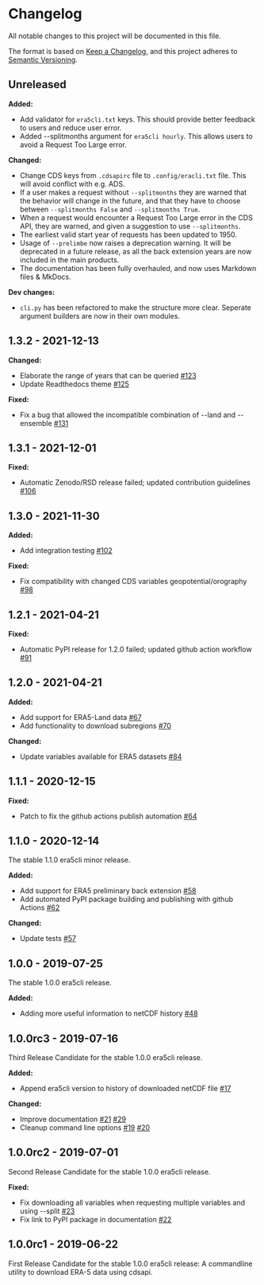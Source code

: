 # Changelog

All notable changes to this project will be documented in this file.

The format is based on [Keep a Changelog](https://keepachangelog.com/en/1.0.0/),
and this project adheres to [Semantic Versioning](https://semver.org/spec/v2.0.0.html).

## Unreleased
**Added:**

 - Add validator for `era5cli.txt` keys. This should provide better feedback to users and reduce user error.
 - Added --splitmonths argument for `era5cli hourly`. This allows users to avoid a Request Too Large error.

**Changed:**

 - Change CDS keys from `.cdsapirc` file to `.config/eracli.txt` file. This will avoid conflict with e.g. ADS.
 - If a user makes a request without `--splitmonths` they are warned that the behavior will change in the future, and that they have to choose between `--splitmonths False` and `--splitmonths True`.
 - When a request would encounter a Request Too Large error in the CDS API, they are warned, and given a suggestion to use `--splitmonths`.
 - The earliest valid start year of requests has been updated to 1950.
 - Usage of `--prelimbe` now raises a deprecation warning. It will be deprecated in a future release, as all the back extension years are now included in the main products.
 - The documentation has been fully overhauled, and now uses Markdown files & MkDocs.

**Dev changes:**

 - `cli.py` has been refactored to make the structure more clear. Seperate argument builders are now in their own modules.

## 1.3.2 - 2021-12-13
**Changed:**

 - Elaborate the range of years that can be queried [#123](https://github.com/eWaterCycle/era5cli/pull/123)
 - Update Readthedocs theme [#125](https://github.com/eWaterCycle/era5cli/pull/125)

**Fixed:**

 - Fix a bug that allowed the incompatible combination of --land and --ensemble [#131](https://github.com/eWaterCycle/era5cli/pull/131)


## 1.3.1 - 2021-12-01
**Fixed:**

 - Automatic Zenodo/RSD release failed; updated contribution guidelines [#106](https://github.com/eWaterCycle/era5cli/pull/106)

## 1.3.0 - 2021-11-30
**Added:**

 - Add integration testing [#102](https://github.com/eWaterCycle/era5cli/pull/102)

**Fixed:**

 - Fix compatibility with changed CDS variables geopotential/orography [#98](https://github.com/eWaterCycle/era5cli/pull/98)

## 1.2.1 - 2021-04-21
**Fixed:**

 - Automatic PyPI release for 1.2.0 failed; updated github action workflow [#91](https://github.com/eWaterCycle/era5cli/pull/91)

## 1.2.0 - 2021-04-21
**Added:**

 - Add support for ERA5-Land data [#67](https://github.com/eWaterCycle/era5cli/pull/67)
 - Add functionality to download subregions [#70](https://github.com/eWaterCycle/era5cli/pull/70)

**Changed:**

 - Update variables available for ERA5 datasets [#84](https://github.com/eWaterCycle/era5cli/pull/84)

## 1.1.1 - 2020-12-15
**Fixed:**

 - Patch to fix the github actions publish automation [#64](https://github.com/eWaterCycle/era5cli/pull/64)

## 1.1.0 - 2020-12-14
The stable 1.1.0 era5cli minor release.

**Added:**

 - Add support for ERA5 preliminary back extension [#58](https://github.com/eWaterCycle/era5cli/pull/58)
 - Add automated PyPI package building and publishing with github Actions [#62](https://github.com/eWaterCycle/era5cli/pull/62)

**Changed:**

 - Update tests [#57](https://github.com/eWaterCycle/era5cli/pull/57)

## 1.0.0 - 2019-07-25
The stable 1.0.0 era5cli release.

**Added:**

 - Adding more useful information to netCDF history [#48](https://github.com/eWaterCycle/era5cli/pull/48)

## 1.0.0rc3 - 2019-07-16
Third Release Candidate for the stable 1.0.0 era5cli release.

**Added:**

 - Append era5cli version to history of downloaded netCDF file [#17](https://github.com/eWaterCycle/era5cli/issues/17)

**Changed:**

 - Improve documentation [#21](https://github.com/eWaterCycle/era5cli/issues/21) [#29](https://github.com/eWaterCycle/era5cli/issues/29)
 - Cleanup command line options [#19](https://github.com/eWaterCycle/era5cli/issues/19) [#20](https://github.com/eWaterCycle/era5cli/issues/20)

## 1.0.0rc2 - 2019-07-01
Second Release Candidate for the stable 1.0.0 era5cli release.

**Fixed:**

 - Fix downloading all variables when requesting multiple variables and using --split [#23](https://github.com/eWaterCycle/era5cli/issues/23)
 - Fix link to PyPI package in documentation [#22](https://github.com/eWaterCycle/era5cli/issues/22)

## 1.0.0rc1 - 2019-06-22
First Release Candidate for the stable 1.0.0 era5cli release: A commandline utility to download ERA-5 data using cdsapi.
